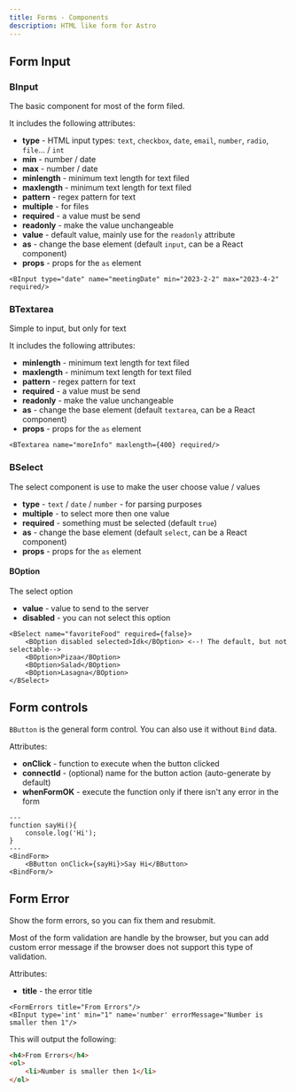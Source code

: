 ```yaml
---
title: Forms - Components
description: HTML like form for Astro
---
```


## Form Input
### BInput

The basic component for most of the form filed.

It includes the following attributes:

- **type** - HTML input types: `text`, `checkbox`, `date`, `email`, `number`, `radio`, `file`... / `int`
- **min** - number / date
- **max** - number / date
- **minlength** - minimum text length for text filed
- **maxlength** - minimum text length for text filed
- **pattern** - regex pattern for text
- **multiple** - for files
- **required** - a value must be send
- **readonly** - make the value unchangeable
- **value** - default value, mainly use for the `readonly` attribute
- **as** - change the base element (default `input`, can be a React component)
- **props** - props for the `as` element

```astro
<BInput type="date" name="meetingDate" min="2023-2-2" max="2023-4-2" required/>
```

### BTextarea

Simple to input, but only for text

It includes the following attributes:

- **minlength** - minimum text length for text filed
- **maxlength** - minimum text length for text filed
- **pattern** - regex pattern for text
- **required** - a value must be send
- **readonly** - make the value unchangeable
- **as** - change the base element (default `textarea`, can be a React component)
- **props** - props for the `as` element

```astro
<BTextarea name="moreInfo" maxlength={400} required/>
```

### BSelect

The select component is use to make the user choose value / values

- **type** - `text` / `date` / `number` - for parsing purposes
- **multiple** - to select more then one value
- **required** - something must be selected (default `true`)
- **as** - change the base element (default `select`, can be a React component)
- **props** - props for the `as` element

#### BOption

The select option

- **value** - value to send to the server
- **disabled** - you can not select this option

```astro
<BSelect name="favoriteFood" required={false}>
    <BOption disabled selected>Idk</BOption> <--! The default, but not selectable-->
    <BOption>Pizaa</BOption>
    <BOption>Salad</BOption>
    <BOption>Lasagna</BOption>
</BSelect>
```

## Form controls
`BButton` is the general form control. You can also use it without `Bind` data.

Attributes:
- **onClick** - function to execute when the button clicked
- **connectId** - (optional) name for the button action (auto-generate by default)
- **whenFormOK** - execute the function only if there isn't any error in the form

```astro
---
function sayHi(){
    console.log('Hi');
}
---
<BindForm>
    <BButton onClick={sayHi}>Say Hi</BButton>
<BindForm/>
```

## Form Error

Show the form errors, so you can fix them and resubmit.

Most of the form validation are handle by the browser, but you can add custom error message if the browser does not support this type of validation.

Attributes:
- **title** - the error title

```astro
<FormErrors title="From Errors"/>
<BInput type='int' min="1" name='number' errorMessage="Number is smaller then 1"/>
```

This will output the following:
```html
<h4>From Errors</h4>
<ol>
    <li>Number is smaller then 1</li>
</ol>
```
